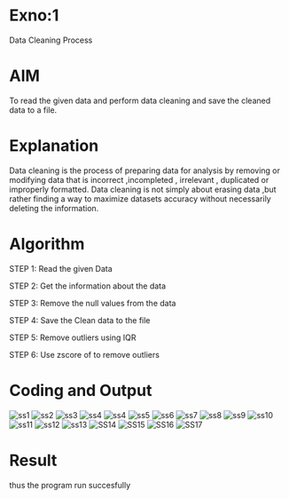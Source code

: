 # Exno:1
Data Cleaning Process

# AIM
To read the given data and perform data cleaning and save the cleaned data to a file.

# Explanation
Data cleaning is the process of preparing data for analysis by removing or modifying data that is incorrect ,incompleted , irrelevant , duplicated or improperly formatted. Data cleaning is not simply about erasing data ,but rather finding a way to maximize datasets accuracy without necessarily deleting the information.

# Algorithm
STEP 1: Read the given Data

STEP 2: Get the information about the data

STEP 3: Remove the null values from the data

STEP 4: Save the Clean data to the file


STEP 5: Remove outliers using IQR

STEP 6: Use zscore of to remove outliers

# Coding and Output
![ss1](https://github.com/user-attachments/assets/feaed540-72ff-419b-901d-bef863a337d0)
![ss2](https://github.com/user-attachments/assets/c1ebc88f-0c3f-41eb-b153-41cd6a667c6e)
![ss3](https://github.com/user-attachments/assets/8e543ca2-468f-45d9-ba2a-1eaad2142426)
![ss4](https://github.com/user-attachments/assets/5e426202-ef43-40f9-8540-1d84571d5c78)
![ss4](https://github.com/user-attachments/assets/31388e68-f923-43e8-85f4-8cd4199a3055)
![ss5](https://github.com/user-attachments/assets/1605ab0e-50f8-4a34-9b1b-52cabffe9e20)
![ss6](https://github.com/user-attachments/assets/6f8d1ca3-0dcd-46be-865e-39d26fed0374)
![ss7](https://github.com/user-attachments/assets/14561392-45ff-458c-ba78-63706cb2e26e)
![ss8](https://github.com/user-attachments/assets/95fdaae5-3b0d-461c-872c-e888f8dc1bce)
![ss9](https://github.com/user-attachments/assets/cfb49d6e-fcdc-4bb1-b0ca-bf7bb91aaf1c)
![ss10](https://github.com/user-attachments/assets/6227c22d-b3c7-4e72-a2dc-bdabce21a9dc)
![ss11](https://github.com/user-attachments/assets/90d0739d-2afb-439f-bf42-196817b3b6b0)
![ss12](https://github.com/user-attachments/assets/07821541-403c-4b20-86f6-abcdf0b147c3)
![ss13](https://github.com/user-attachments/assets/fc6d1987-e21d-4bca-88a8-a67a695e9112)
![SS14](https://github.com/user-attachments/assets/0479e019-3860-4c8a-99a5-9e2ff165b3a8)
![SS15](https://github.com/user-attachments/assets/e0362fcd-ce76-4853-be3e-62fb581b5384)
![SS16](https://github.com/user-attachments/assets/352c800b-9c36-46d2-a53b-b828a708e46c)
![SS17](https://github.com/user-attachments/assets/626a8117-7aca-40e0-90e3-15a81de3e943)



# Result

thus the program run succesfully
